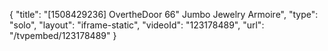 {
    "title": "[1508429236] OvertheDoor 66\" Jumbo Jewelry Armoire",
    "type": "solo",
    "layout": "iframe-static",
    "videoId": "123178489",
    "url": "\/tvpembed\/123178489"
}